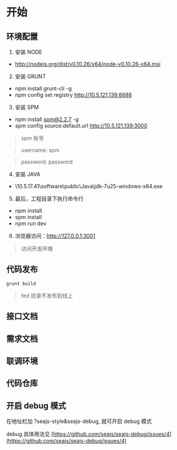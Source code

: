 # 开始

## 环境配置

1. 安装 NODE
  - http://nodejs.org/dist/v0.10.26/x64/node-v0.10.26-x64.msi

2. 安装 GRUNT
  - npm install grunt-cli -g
  - npm config set registry http://10.5.121.139:8888

3. 安装 SPM
  - npm install spm@2.2.7 -g
  - spm config source:default.url http://10.5.121.139:3000

  > spm 账号

  > username: spm

  > password: password

4. 安装 JAVA

  - \\10.5.17.41\software\public\Java\jdk-7u25-windows-x64.exe  

5. 最后，工程目录下执行命令行
  - npm install
  - spm install
  - npm run dev

6. 浏览器访问：http://127.0.0.1:3001
    
  > 访问开发环境


## 代码发布

  ```
  grunt build
  ```

  > fed 目录不发布到线上

## 接口文档

## 需求文档

## 联调环境

## 代码仓库

## 开启 debug 模式

在地址栏加 ?seajs-style&seajs-debug, 就可开启 debug 模式

debug 具体用法见 [https://github.com/seajs/seajs-debug/issues/4](https://github.com/seajs/seajs-debug/issues/4)

